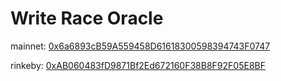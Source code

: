
# Write Race Oracle

mainnet: [0x6a6893cB59A559458D61618300598394743F0747](https://etherscan.io/address/0x6a6893cb59a559458d61618300598394743f0747)

rinkeby: [0xAB060483fD9871Bf2Ed672160F38B8F92F05E8BF](https://rinkeby.etherscan.io/address/0xAB060483fD9871Bf2Ed672160F38B8F92F05E8BF)

